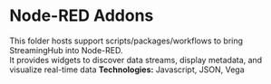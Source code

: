 # Node-RED Addons

This folder hosts support scripts/packages/workflows to bring StreamingHub into Node-RED.<br>
It provides widgets to discover data streams, display metadata, and visualize real-time data
**Technologies:** Javascript, JSON, Vega